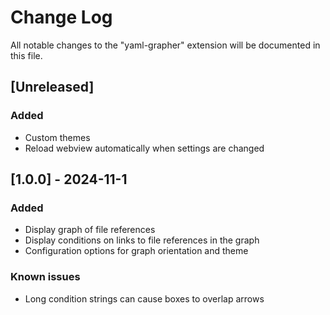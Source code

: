 # Change Log

All notable changes to the "yaml-grapher" extension will be documented in this file.

## [Unreleased]

### Added
- Custom themes
- Reload webview automatically when settings are changed

## [1.0.0] - 2024-11-1

### Added

- Display graph of file references
- Display conditions on links to file references in the graph
- Configuration options for graph orientation and theme

### Known issues

- Long condition strings can cause boxes to overlap arrows